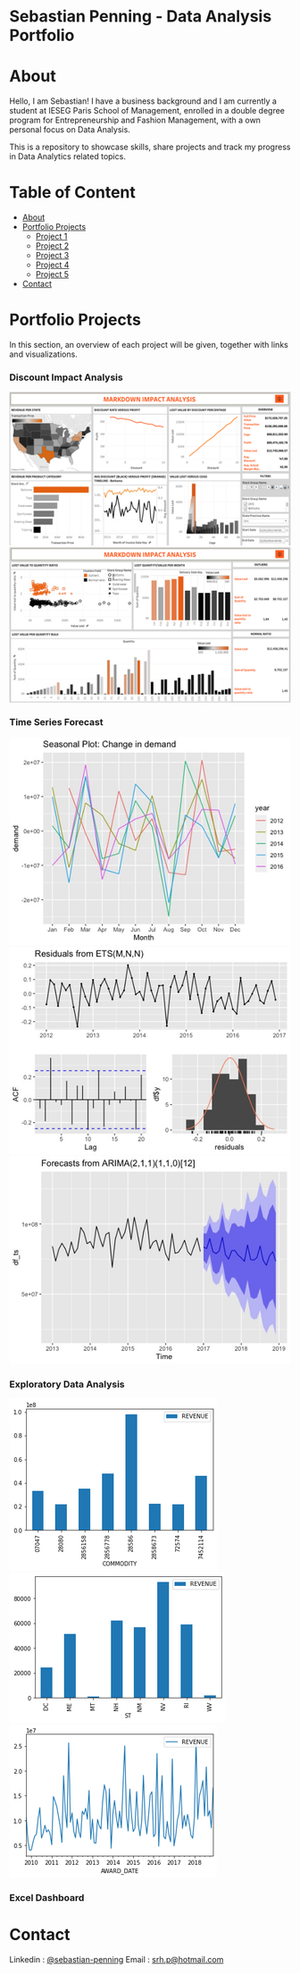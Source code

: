 # Sebastian Penning - Data Analysis Portfolio

# About

Hello, I am Sebastian! I have a business background and I am currently a student at IESEG Paris School of Management, enrolled in a double degree program for Entrepreneurship and Fashion Management, with a own personal focus on Data Analysis. 

This is a repository to showcase skills, share projects and track my progress in Data Analytics related topics.

# Table of Content
- [About](#about)
- [Portfolio Projects](#portfolio-projects)
  - [Project 1](#project-1)
  - [Project 2](#project-2)
  - [Project 3](#project-3)
  - [Project 4](#project-4)
  - [Project 5](#project-5)
- [Contact](#contact) 

# Portfolio Projects 

In this section, an overview of each project will be given, together with links and visualizations. 

### Discount Impact Analysis

![alt text](https://github.com/sebastianpenning/sebas_portfolio/blob/main/discount_impact_1.png?raw=true)
![alt text](https://github.com/sebastianpenning/sebas_portfolio/blob/main/discount_impact_2.png?raw=true)

### Time Series Forecast

![alt text](https://github.com/sebastianpenning/sebas_portfolio/blob/main/time_series_1.jpeg?raw=true)
![alt text](https://github.com/sebastianpenning/sebas_portfolio/blob/main/time_series_2.jpeg?raw=true)
![alt text](https://github.com/sebastianpenning/sebas_portfolio/blob/main/time_series_3.jpeg?raw=true)

### Exploratory Data Analysis

![alt text](https://github.com/sebastianpenning/sebas_portfolio/blob/main/exploratory_1.jpg?raw=true)
![alt text](https://github.com/sebastianpenning/sebas_portfolio/blob/main/exploratory_2.jpg?raw=true)
![alt text](https://github.com/sebastianpenning/sebas_portfolio/blob/main/exploratory_3.jpg?raw=true)

### Excel Dashboard

# Contact 

Linkedin : [@sebastian-penning](https://www.linkedin.com/in/sebastian-penning)
Email : srh.p@hotmail.com 
